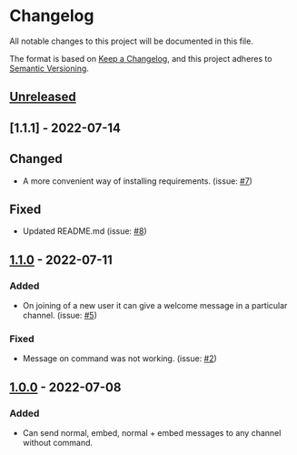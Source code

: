 
# Changelog
All notable changes to this project will be documented in this file.

The format is based on [Keep a Changelog](https://keepachangelog.com/en/1.0.0/),
and this project adheres to [Semantic Versioning](https://semver.org/spec/v2.0.0.html).

## [Unreleased]

## [1.1.1] - 2022-07-14
## Changed
- A more convenient way of installing requirements. (issue: [#7](https://github.com/KunalSin9h/coptit-bot/issues/7))
## Fixed
- Updated README.md (issue: [#8](https://github.com/KunalSin9h/coptit-bot/issues/8))

## [1.1.0] - 2022-07-11
### Added
- On joining of a new user it can give a welcome message in a particular channel. (issue: [#5](https://github.com/KunalSin9h/coptit-bot/issues/5))

### Fixed
- Message on command was not working. (issue: [#2](https://github.com/KunalSin9h/coptit-bot/issues/2))



## [1.0.0] - 2022-07-08
### Added
- Can send normal, embed, normal + embed messages to any channel without command.

[Unreleased]: https://github.com/KunalSin9h/coptit-bot/compare/v1.0.0...HEAD
[1.1.0]: https://github.com/KunalSin9h/coptit-bot/compare/v1.0.0...v1.1.0
[1.0.0]: https://github.com/KunalSin9h/coptit-bot/releases/tag/v1.0.0